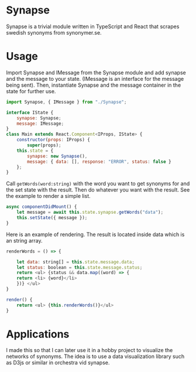 # Synapse
Synapse is a trivial module written in TypeScript and React that scrapes swedish synonyms from synonymer.se. 

# Usage

Import Synapse and IMessage from the Synapse module and add synapse and the message to your state.
(IMessage is an interface for the message being sent). Then, instantiate Synapse and the message container in the state for further use. 

```javascript
import Synapse, { IMessage } from "./Synapse";

interface IState {
	synapse: Synapse;
	message: IMessage;
}
class Main extends React.Component<IProps, IState> {
    constructor(props: IProps) {
        super(props);
	this.state = {
	    synapse: new Synapse(),
	    message: { data: [], response: "ERROR", status: false }
	};
}
```
Call `getWords(word:string)` with the word you want to get synonyms for and the set state with the result. Then do whatever you want with the result. See the example to render a simple list. 
```javascript
async componentDidMount() {
    let message = await this.state.synapse.getWords("data");
    this.setState({ message });
}
```

Here is an example of rendering. The result is located inside data which is an string array.
```javascript
renderWords = () => {

    let data: string[] = this.state.message.data;
    let status: boolean = this.state.message.status;
    return <ul> {status && data.map((word) => {
	return <li> {word}</li>
    })} </ul>
}

render() {
	return <ul> {this.renderWords()}</ul>
}
```

# Applications
I made this so that I can later use it in a hobby project to visualize the networks of synonyms. The idea is to use a data visualization library such as D3js or similar in orchestra vid synapse. 
